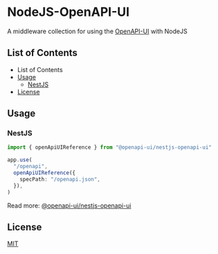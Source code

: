 # NodeJS-OpenAPI-UI

A middleware collection for using the [OpenAPI-UI](https://github.com/rookie-luochao/openapi-ui) with NodeJS

## List of Contents

- List of Contents
- [Usage](#Usage)
  - [NestJS](#nestjs)
- [License](#license)

## Usage

### NestJS
```ts
import { openApiUIReference } from "@openapi-ui/nestjs-openapi-ui"

app.use(
  "/openapi",
  openApiUIReference({
    specPath: "/openapi.json",
  }),
)
```

Read more: [@openapi-ui/nestjs-openapi-ui](https://github.com/openapi-ui/nodejs-openapi-ui/tree/main/packages/nestjs-openapi-ui)

## License
[MIT](https://github.com/openapi-ui/nodejs-openapi-ui/blob/main/LICENSE)